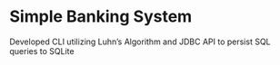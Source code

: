 # Simple Banking System
Developed CLI utilizing Luhn’s Algorithm and JDBC API to persist SQL queries to SQLite
